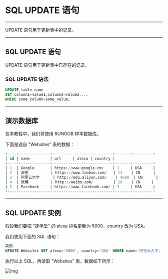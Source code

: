 # SQL UPDATE 语句

------

UPDATE 语句用于更新表中的记录。

------

## SQL UPDATE 语句

UPDATE 语句用于更新表中已存在的记录。

### SQL UPDATE 语法

```sql
UPDATE table_name
SET column1=value1,column2=value2,...
WHERE some_column=some_value;
```

 

------

## 演示数据库

在本教程中，我们将使用 RUNOOB 样本数据库。

下面是选自 "Websites" 表的数据：

```sql
+----+--------------+---------------------------+-------+---------+
| id | name         | url     | alexa | country |
+----+--------------+---------------------------+-------+---------+
| 1  | Google       | https://www.google.cm/    | 1     | USA     |
| 2  | 淘宝          | https://www.taobao.com/   | 13    | CN      |
| 3  | 阿里云大学      | http://edu.aliyun.com/    | 4689  | CN      |
| 4  | 微博          | http://weibo.com/         | 20    | CN     |
| 5  | Facebook     | https://www.facebook.com/ | 3     | USA     |
+----+--------------+---------------------------+-------+---------+
```

 

------

## SQL UPDATE 实例

假设我们要把 "速学堂" 的 alexa 排名更新为 5000，country 改为 USA。

我们使用下面的 SQL 语句：

```sql
实例
UPDATE Websites SET alexa='5000', country='USA' WHERE name='阿里云大学;
```

执行以上 SQL，再读取 "Websites" 表，数据如下所示：

![img](https://edu.aliyun.com/files/course/2017/09-24/0109106d3ad4293679.jpg)